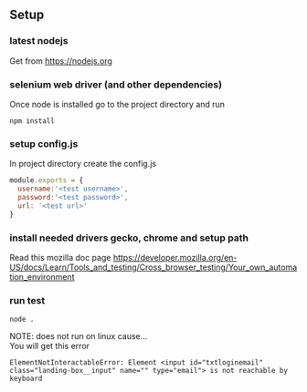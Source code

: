## Setup
### latest nodejs
Get from https://nodejs.org


### selenium web driver (and other dependencies)
Once node is installed go to the project directory and run
```
npm install
```

### setup config.js
In project directory create the config.js
```javascript
module.exports = {
  username:'<test username>',
  password:'<test password>',
  url: '<test url>'
}
```

### install needed drivers gecko, chrome and setup path
Read this mozilla doc page
https://developer.mozilla.org/en-US/docs/Learn/Tools_and_testing/Cross_browser_testing/Your_own_automation_environment


### run test
```
node .
```
NOTE: does not run on linux cause...  
You will get this error

```
ElementNotInteractableError: Element <input id="txtloginemail" class="landing-box__input" name="" type="email"> is not reachable by keyboard
```